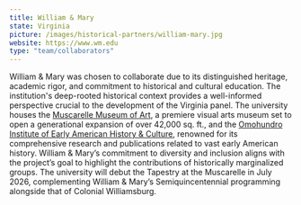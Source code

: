 ```yaml
---
title: William & Mary
state: Virginia
picture: /images/historical-partners/william-mary.jpg
website: https://www.wm.edu
type: "team/collaborators"
---
```


William & Mary was chosen to collaborate due to its distinguished heritage, academic rigor, and commitment to historical and cultural education. The institution's deep-rooted historical context provides a well-informed perspective crucial to the development of the Virginia panel. The university houses the [Muscarelle Museum of Art](https://muscarelle.wm.edu/), a premiere visual arts museum set to open a generational expansion of over 42,000 sq. ft., and the [Omohundro Institute of Early American History & Culture](https://oieahc.wm.edu/), renowned for its comprehensive research and publications related to vast early American history. William & Mary’s commitment to diversity and inclusion aligns with the project’s goal to highlight the contributions of historically marginalized groups. The university will debut the Tapestry at the Muscarelle in July 2026, complementing William & Mary’s Semiquincentennial programming alongside that of Colonial Williamsburg.
